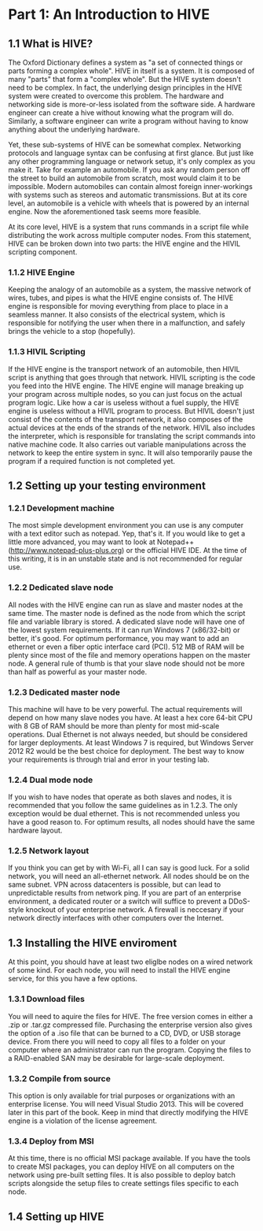# Part 1: An Introduction to HIVE
## 1.1 What is HIVE?
The Oxford Dictionary defines a system as "a set of connected things or parts forming a complex whole". HIVE in itself is a system. It is composed of many "parts" that form a "complex whole". But the HIVE system doesn't need to be complex. In fact, the underlying design principles in the HIVE system were created to overcome this problem. The hardware and networking side is more-or-less isolated from the software side. A hardware engineer can create a hive without knowing what the program will do. Similarly, a software engineer can write a program without having to know anything about the underlying hardware.

Yet, these sub-systems of HIVE can be somewhat complex. Networking protocols and language syntax can be confusing at first glance. But just like any other programming language or network setup, it's only complex as you make it. Take for example an automobile. If you ask any random person off the street to build an automobile from scratch, most would claim it to be impossible. Modern automobiles can contain almost foreign inner-workings with systems such as stereos and automatic transmissions. But at its core level, an automobile is a vehicle with wheels that is powered by an internal engine. Now the aforementioned task seems more feasible.

At its core level, HIVE is a system that runs commands in a script file while distributing the work across multiple computer nodes. From this statement, HIVE can be broken down into two parts: the HIVE engine and the HIVIL scripting component.

### 1.1.2 HIVE Engine
Keeping the analogy of an automobile as a system, the massive network of wires, tubes, and pipes is what the HIVE engine consists of. The HIVE engine is responsible for moving everything from place to place in a seamless manner. It also consists of the electrical system, which is responsible for notifying the user when there in a malfunction, and safely brings the vehicle to a stop (hopefully).

### 1.1.3 HIVIL Scripting
If the HIVE engine is the transport network of an automobile, then HIVIL script is anything that goes through that network. HIVIL scripting is the code you feed into the HIVE engine. The HIVE engine will manage breaking up your program across multiple nodes, so you can just focus on the actual program logic. Like how a car is useless without a fuel supply, the HIVE engine is useless without a HIVIL program to process. But HIVIL doesn't just consist of the contents of the transport network, it also composes of the actual devices at the ends of the strands of the network. HIVIL also includes the interpreter, which is responsible for translating the script commands into native machine code. It also carries out variable manipulations across the network to keep the entire system in sync. It will also temporarily pause the program if a required function is not completed yet.

## 1.2 Setting up your testing environment
### 1.2.1 Development machine
The most simple development environment you can use is any computer with a text editor such as notepad. Yep, that's it. If you would like to get a little more advanced, you may want to look at Notepad++ (http://www.notepad-plus-plus.org) or the official HIVE IDE. At the time of this writing, it is in an unstable state and is not recommended for regular use.

### 1.2.2 Dedicated slave node
All nodes with the HIVE engine can run as slave and master nodes at the same time. The master node is defined as the node from which the script file and variable library is stored. A dedicated slave node will have one of the lowest system requirements. If it can run Windows 7 (x86/32-bit) or better, it's good. For optimum performance, you may want to add an ethernet or even a fiber optic interface card (PCI). 512 MB of RAM will be plenty since most of the file and memory operations happen on the master node. A general rule of thumb is that your slave node should not be more than half as powerful as your master node.

### 1.2.3 Dedicated master node
This machine will have to be very powerful. The actual requirements will depend on how many slave nodes you have. At least a hex core 64-bit CPU with 8 GB of RAM should be more than plenty for most mid-scale operations. Dual Ethernet is not always needed, but should be considered for larger deployments. At least Windows 7 is required, but Windows Server 2012 R2 would be the best choice for deployment. The best way to know your requirements is through trial and error in your testing lab.

### 1.2.4 Dual mode node
If you wish to have nodes that operate as both slaves and nodes, it is recommended that you follow the same guidelines as in 1.2.3. The only exception would be dual ethernet. This is not recommended unless you have a good reason to. For optimum results, all nodes should have the same hardware layout.

### 1.2.5 Network layout
If you think you can get by with Wi-Fi, all I can say is good luck. For a solid network, you will need an all-ethernet network. All nodes should be on the same subnet. VPN across datacenters is possible, but can lead to unpredictable results from network ping. If you are part of an enterprise environment, a dedicated router or a switch will suffice to prevent a DDoS-style knockout of your enterprise network. A firewall is neccesary if your network directly interfaces with other computers over the Internet.

## 1.3 Installing the HIVE enviroment
At this point, you should have at least two eliglbe nodes on a wired network of some kind. For each node, you will need to install the HIVE engine service, for this you have a few options.

### 1.3.1 Download files
You will need to aquire the files for HIVE. The free version comes in either a .zip or .tar.gz compressed file. Purchasing the enterprise version also gives the option of a .iso file that can be burned to a CD, DVD, or USB storage device. From there you will need to copy all files to a folder on your computer where an administrator can run the program. Copying the files to a RAID-enabled SAN may be desirable for large-scale deployment.

### 1.3.2 Compile from source
This option is only available for trial purposes or organizations with an enterprise license. You will need Visual Studio 2013. This will be covered later in this part of the book. Keep in mind that directly modifying the HIVE engine is a violation of the license agreement.

### 1.3.4 Deploy from MSI
At this time, there is no official MSI package available. If you have the tools to create MSI packages, you can deploy HIVE on all computers on the network using pre-built setting files. It is also possible to deploy batch scripts alongside the setup files to create settings files specific to each node.

## 1.4 Setting up HIVE
